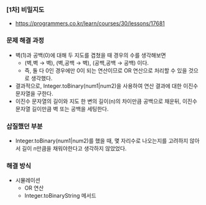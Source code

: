 ### [1차] 비밀지도 
- https://programmers.co.kr/learn/courses/30/lessons/17681

### 문제 해결 과정
- 벽(1)과 공백(0)에 대해 두 지도를 겹쳤을 때 경우의 수를 생각해보면 
  - (벽,벽 → 벽), (벽,공백 → 벽), (공백,공백 → 공백) 이다. 
  - 즉, 둘 다 0인 경우에만 0이 되는 연산이므로 OR 연산으로 처리할 수 있을 것으로 생각했다.
- 결과적으로, Integer.toBinary(num1|num2)을 사용하여 연산 결과에 대한 이진수 문자열을 구한다. 
- 이진수 문자열의 길이와 지도 한 변의 길이(n)의 차이만큼 공백으로 채운뒤, 이진수 문자열 길이만큼 벽 또는 공백을 세팅한다. 
  
### 삽질했던 부분
- Integer.toBinary(num1|num2)를 했을 때, 몇 자리수로 나오는지를 고려하지 않아서 길이 n만큼을 채워야한다고 생각하지 않았었다.

### 해결 방식
- 시뮬레이션
  - OR 연산 
  - Integer.toBinaryString 메서드 